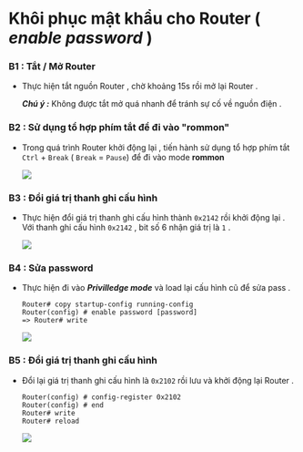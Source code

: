 # Khôi  phục mật khẩu cho Router ( ***enable password*** )
### **B1 : Tắt / Mở Router**
- Thực hiện tắt nguồn Router , chờ khoảng 15s rồi mở lại Router .

    ***Chú ý :*** Không được tắt mở quá nhanh để tránh sự cố về nguồn điện .
### **B2 : Sử dụng tổ hợp phím tắt để đi vào "rommon"**
- Trong quá trình Router khởi động lại , tiến hành sử dụng tổ hợp phím tắt `Ctrl` + `Break` ( `Break` = `Pause`) để đi vào mode **rommon**

    <img src=https://i.imgur.com/L9MxBnT.png>

### **B3 : Đổi giá trị thanh ghi cấu hình**
- Thực hiện đổi giá trị thanh ghi cấu hình thành `0x2142` rồi khởi động lại . Với thanh ghi cấu hình `0x2142` , bit số 6 nhận giá trị là `1` .

    <img src=https://i.imgur.com/q262bVS.png>

### **B4 : Sửa password**
- Thực hiện đi vào ***Privilledge mode*** và load lại cấu hình cũ để sửa pass .
    ```
    Router# copy startup-config running-config
    Router(config) # enable password [password]
    => Router# write
    ```
    <img src=https://i.imgur.com/6lkJlEL.png>

### **B5 : Đổi giá trị thanh ghi cấu hình**
- Đổi lại giá trị thanh ghi cấu hình là `0x2102` rồi lưu và khởi động lại Router .
    ```
    Router(config) # config-register 0x2102
    Router(config) # end
    Router# write
    Router# reload
    ```
    <img src=https://i.imgur.com/dMkTZRS.png>